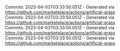 Commits: 2023-04-03T03:33:50.051Z - Generated via https://github.com/marketplace/actions/artificial-grass
<br>
Commits: 2023-04-03T03:33:50.051Z - Generated via https://github.com/marketplace/actions/artificial-grass
<br>
Commits: 2023-04-03T03:33:50.051Z - Generated via https://github.com/marketplace/actions/artificial-grass
<br>
Commits: 2023-04-03T03:33:50.051Z - Generated via https://github.com/marketplace/actions/artificial-grass
<br>
